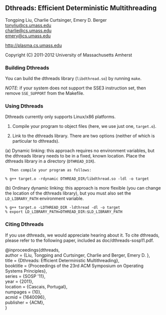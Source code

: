Dthreads: Efficient Deterministic Multithreading
------------------------------------------------

Tongping Liu, Charlie Curtsinger, Emery D. Berger  
<tonyliu@cs.umass.edu>  
<charlie@cs.umass.edu>  
<emery@cs.umass.edu>  

<http://plasma.cs.umass.edu>

Copyright (C) 2011-2012 University of Massachusetts Amherst


### Building Dthreads ###

You can build the dthreads library (`libdthread.so`) by running `make`.

*NOTE*: if your system does not support the SSE3 instruction set, then
remove `SSE_SUPPORT` from the Makefile.


### Using Dthreads ###

Dthreads currently only supports Linux/x86 platforms.

1. Compile your program to object files (here, we use just one, `target.o`).

2. Link to the dthreads library. There are two options (neither of which
   is particular to dthreads).

  (a) Dynamic linking: this approach requires no environment variables,
      but the dthreads library needs to be in a fixed, known location.
      Place the dthreads library in a directory (`DTHREAD_DIR`).
      
      Then compile your program as follows:

	% g++ target.o -rdynamic DTHREAD_DIR/libdthread.so -ldl -o target  

  (b) Ordinary dynamic linking: this approach is more flexible (you can
      change the location of the dthreads library), but you must also
      set the `LD_LIBRARY_PATH` environment variable.

	% g++ target.o -LDTHREAD_DIR -ldthread -dl -o target  
	% export LD_LIBRARY_PATH=DTHREAD_DIR:$LD_LIBRARY_PATH  

### Citing Dthreads ###

If you use dthreads, we would appreciate hearing about it. To cite
dthreads, please refer to the following paper, included as
doc/dthreads-sosp11.pdf.

@inproceedings{dthreads,  
 author = {Liu, Tongping and Curtsinger, Charlie and Berger, Emery D. },  
 title = {Dthreads: Efficient Deterministic Multithreading},  
 booktitle = {Proceedings of the 23rd ACM Symposium on Operating Systems Principles},   
 series = {SOSP '11},  
 year = {2011},  
 location = {Cascais, Portugal},  
 numpages = {10},  
 acmid = {1640096},  
 publisher = {ACM},  
}   

